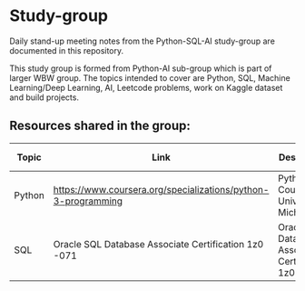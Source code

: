 # Study-group
Daily stand-up meeting notes from the Python-SQL-AI study-group are documented in this repository.

This study group is formed from Python-AI sub-group which is part of larger WBW group. The topics intended to cover are Python, SQL, Machine Learning/Deep Learning, AI, Leetcode problems, work on Kaggle dataset and build projects. 


## Resources shared in the group: <br>

| Topic | Link | Description | POC | Feedback by others |
| -------| ------| ----------| -------| -------| 
| Python | https://www.coursera.org/specializations/python-3-programming | Python Course fron Univ of Michigan | Shyamala | to-be-added |
| SQL | Oracle SQL Database Associate Certification 1z0 -071 | Oracle SQL Database Associate Certification 1z0 -071 | Anitha | to-be-added |
